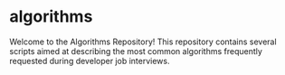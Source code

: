 # algorithms
Welcome to the Algorithms Repository! This repository contains several scripts aimed at describing the most common algorithms frequently requested during developer job interviews.
